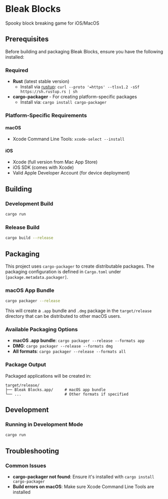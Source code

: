 # Bleak Blocks
Spooky block breaking game for iOS/MacOS

## Prerequisites

Before building and packaging Bleak Blocks, ensure you have the following installed:

### Required
- **Rust** (latest stable version)
  - Install via [rustup](https://rustup.rs/): `curl --proto '=https' --tlsv1.2 -sSf https://sh.rustup.rs | sh`
- **cargo-packager** - For creating platform-specific packages
  - Install via: `cargo install cargo-packager`

### Platform-Specific Requirements

#### macOS
- Xcode Command Line Tools: `xcode-select --install`

#### iOS
- Xcode (full version from Mac App Store)
- iOS SDK (comes with Xcode)
- Valid Apple Developer Account (for device deployment)

## Building

### Development Build
```bash
cargo run
```

### Release Build
```bash
cargo build --release
```

## Packaging

This project uses `cargo-packager` to create distributable packages. The packaging configuration is defined in `Cargo.toml` under `[package.metadata.packager]`.

### macOS App Bundle
```bash
cargo packager --release
```

This will create a `.app` bundle and `.dmg` package in the `target/release` directory that can be distributed to other macOS users.

### Available Packaging Options
- **macOS .app bundle**: `cargo packager --release --formats app`
- **DMG**: `cargo packager --release --formats dmg`
- **All formats**: `cargo packager --release --formats all`

### Package Output
Packaged applications will be created in:
```
target/release/
├── Bleak Blocks.app/     # macOS app bundle
└── ...                   # Other formats if specified
```

## Development

### Running in Development Mode
```bash
cargo run
```

## Troubleshooting

### Common Issues
- **cargo-packager not found**: Ensure it's installed with `cargo install cargo-packager`
- **Build errors on macOS**: Make sure Xcode Command Line Tools are installed
